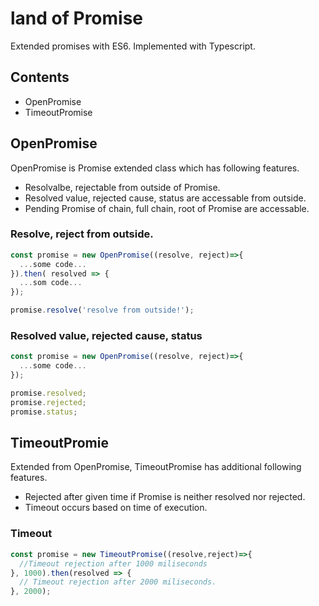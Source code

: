 # land of Promise
Extended promises with ES6. Implemented with Typescript.

## Contents
- OpenPromise
- TimeoutPromise

## OpenPromise
OpenPromise is Promise extended class which has following features.
- Resolvalbe, rejectable from outside of Promise.
- Resolved value, rejected cause, status are accessable from outside.
- Pending Promise of chain, full chain, root of Promise are accessable.

### Resolve, reject from outside.
```javascript
const promise = new OpenPromise((resolve, reject)=>{
  ...some code...
}).then( resolved => {
  ...som code...
});

promise.resolve('resolve from outside!');
```

### Resolved value, rejected cause, status
```javascript
const promise = new OpenPromise((resolve, reject)=>{
  ...some code...
});

promise.resolved;
promise.rejected;
promise.status;
```

## TimeoutPromie
Extended from OpenPromise, TimeoutPromise has additional following features.
- Rejected after given time if Promise is neither resolved nor rejected.
- Timeout occurs based on time of execution.

### Timeout
```javascript
const promise = new TimeoutPromise((resolve,reject)=>{
  //Timeout rejection after 1000 miliseconds
}, 1000).then(resolved => {
  // Timeout rejection after 2000 miliseconds.
}, 2000);

```

